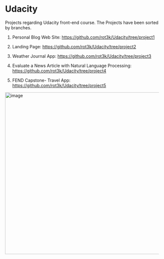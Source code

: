 # Udacity
Projects regarding Udacity front-end course.
The Projects have been sorted by branches.

1. Personal Blog Web Site: https://github.com/rot3k/Udacity/tree/project1

2. Landing Page: https://github.com/rot3k/Udacity/tree/project2

3. Weather Journal App: https://github.com/rot3k/Udacity/tree/project3

4. Evaluate a News Article with Natural Language Processing: https://github.com/rot3k/Udacity/tree/project4

5. FEND Capstone- Travel App: https://github.com/rot3k/Udacity/tree/project5

<img width="530" alt="image" src="https://user-images.githubusercontent.com/57276658/163860732-f751f672-5d9e-4d08-a8a9-629df866f93a.png">
